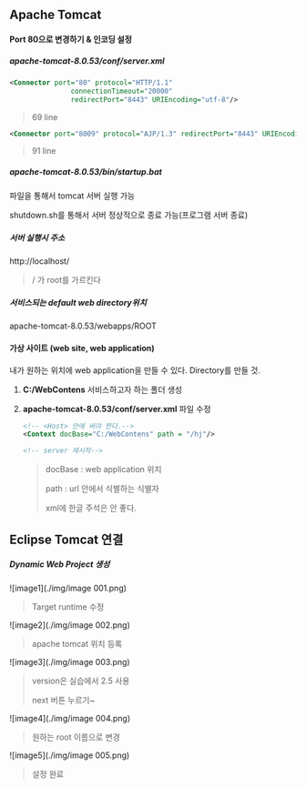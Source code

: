 ## Apache Tomcat 



#### Port 80으로 변경하기 & 인코딩 설정



##### apache-tomcat-8.0.53/conf/server.xml



```xml
<Connector port="80" protocol="HTTP/1.1"
               connectionTimeout="20000"
               redirectPort="8443" URIEncoding="utf-8"/>
```

> 69 line



```xml
<Connector port="8009" protocol="AJP/1.3" redirectPort="8443" URIEncoding="utf-8"/>
```

> 91 line



##### apache-tomcat-8.0.53/bin/startup.bat

파일을 통해서 tomcat 서버 실행 가능 

shutdown.sh를 통해서 서버 정상적으로 종료 가능(프로그램 서버 종료)



##### 서버 실행시 주소

http://localhost/ 

> / 가 root를 가르킨다

 

##### 서비스되는 default web directory위치

apache-tomcat-8.0.53/webapps/ROOT



#### 가상 사이트 (web site, web application)

내가 원하는 위치에 web application을 만들 수 있다. Directory를 만들 것.

1. **C:/WebContens** 서비스하고자 하는 폴더 생성

2. **apache-tomcat-8.0.53/conf/server.xml** 파일 수정

   ```xml
   <!-- <Host> 안에 써야 한다.--> 
   <Context docBase="C:/WebContens" path = "/hj"/>
   
   <!-- server 재시작-->
   ```

   > docBase : web application 위치
   >
   > path : url 안에서 식별하는 식별자
   >
   > xml에 한글 주석은 안 좋다.



## Eclipse Tomcat 연결

##### Dynamic Web Project 생성

![image1](./img/image 001.png)

> Target runtime 수정



![image2](./img/image 002.png)

> apache tomcat 위치 등록



![image3](./img/image 003.png)

> version은 실습에서 2.5 사용
>
> next 버튼 누르기~



![image4](./img/image 004.png)

> 원하는 root 이름으로 변경



![image5](./img/image 005.png)

> 설정 완료
